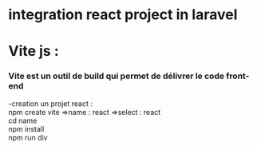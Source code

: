 # integration react project in laravel <br>
<h1>Vite js :<h3>Vite est un outil de build qui permet de délivrer le code front-end</h3>  </h1>
-creation un projet react : <br>
npm create vite =>name : react =>select : react <br>
cd name<br>
npm install<br>
npm run div<br>
